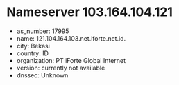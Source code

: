 # Nameserver 103.164.104.121

* as_number: 17995
* name: 121.104.164.103.net.iforte.net.id.
* city: Bekasi
* country: ID
* organization: PT iForte Global Internet
* version: currently not available
* dnssec: Unknown
